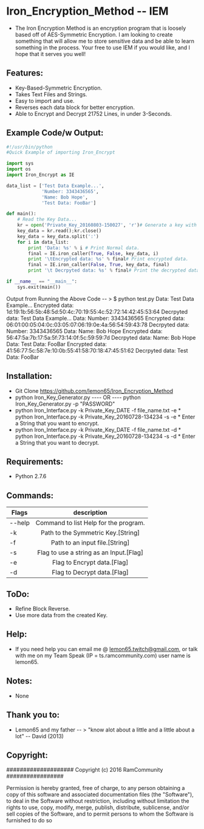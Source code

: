 # Iron_Encryption_Method -- IEM
   * The Iron Encryption Method is an encryption program that is loosely based off of AES-Symmetric Encryption.
     I am looking to create something that will allow me to store sensitive data and be able to learn something in the
     process. Your free to use IEM if you would like, and I hope that it serves you well!

## Features:
   * Key-Based-Symmetric Encryption.
   * Takes Text Files and Strings.
   * Easy to import and use.
   * Reverses each data block for better encryption.
   * Able to Encrypt and Decrypt 21752 Lines, in under 3-Seconds.

## Example Code/w Output:
```py
#!/usr/bin/python
#Quick Example of importing Iron_Encrypt

import sys
import os
import Iron_Encrypt as IE

data_list = ['Test Data Example...',
             'Number: 3343436565',
             'Name: Bob Hope',
             'Test Data: FooBar']

def main():
    # Read the Key Data...
    kr = open('Private_Key_20160803-150027', 'r')# Generate a key with "python Iron_Key_Generator.py"
    key_data = kr.read();kr.close()
    key_data = key_data.split(':')
    for i in data_list: 
        print 'Data: %s' % i # Print Normal data.
        final = IE.iron_caller(True, False, key_data, i)
        print '\tEncrypted data: %s' % final# Print encrypted data.
        final = IE.iron_caller(False, True, key_data, final)
        print '\t Decrpyted data: %s' % final# Print the decrypted data.

if __name__ == "__main__":
    sys.exit(main())
```

Output from Running the Above Code -- > 
  $ python test.py
  Data: Test Data Example...
          Encrypted data:
  1d:19:1b:56:5b:48:5d:50:4c:70:19:55:4c:52:72:14:42:45:53:64
           Decrpyted data: Test Data Example...
  Data: Number: 3343436565
          Encrypted data: 06:01:00:05:04:0c:03:05:07:06:19:0e:4a:56:54:59:43:78
           Decrpyted data: Number: 3343436565
  Data: Name: Bob Hope
          Encrypted data: 56:47:5a:7b:17:5a:5f:73:14:0f:5c:59:59:7d
           Decrpyted data: Name: Bob Hope
  Data: Test Data: FooBar
          Encrypted data: 41:56:77:5c:58:7e:10:0b:55:41:58:70:18:47:45:51:62
           Decrpyted data: Test Data: FooBar

## Installation:
   * Git Clone https://github.com/lemon65/Iron_Encryption_Method
   * python Iron_Key_Generator.py ---- OR ---- python Iron_Key_Generator.py -p "PASSWORD"
   * python Iron_Interface.py -k Private_Key_DATE -f file_name.txt -e
    * python Iron_Interface.py -k Private_Key_20160728-134234 -s -e
    * Enter a String that you want to encrypt. 
   * python Iron_Interface.py -k Private_Key_DATE -f file_name.txt -d
    * python Iron_Interface.py -k Private_Key_20160728-134234 -s -d
    * Enter a String that you want to decrypt. 

## Requirements:
   * Python 2.7.6

## Commands:
| Flags        | description |
| ------------- |:-------------:|
| --help| Command to list Help for the program. |
| -k | Path to the Symmetric Key.[String] |
| -f | Path to an input file.[String] |
| -s | Flag to use a string as an Input.[Flag] |
| -e | Flag to Encrypt data.[Flag] |
| -d | Flag to Decrypt data.[Flag] |

## ToDo:
  * Refine Block Reverse.
  * Use more data from the created Key. 

## Help:
  * If you need help you can email me @ lemon65.twitch@gmail.com, or talk with me on my Team Speak
    (IP = ts.ramcommunity.com) user name is lemon65. 

## Notes:
  * None

## Thank you to:
  * Lemon65 and my father -- > "know alot about a little and a little about a lot" -- David (2013)

## Copyright:

#################### Copyright (c) 2016 RamCommunity #################

Permission is hereby granted, free of charge, to any person obtaining a copy of
this software and associated documentation files (the "Software"), to deal in
the Software without restriction, including without limitation the rights to
use, copy, modify, merge, publish, distribute, sublicense, and/or sell copies
of the Software, and to permit persons to whom the Software is furnished to do so
